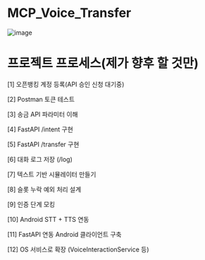 # MCP_Voice_Transfer
![image](https://github.com/user-attachments/assets/fdbc5997-f5dd-4aa6-b750-6c5f35a052ab)


# 프로젝트 프로세스(제가 향후 할 것만)

[1] 오픈뱅킹 계정 등록(API 승인 신청 대기중)

[2] Postman 토큰 테스트

[3] 송금 API 파라미터 이해

[4] FastAPI /intent 구현

[5] FastAPI /transfer 구현

[6] 대화 로그 저장 (/log)

[7] 텍스트 기반 시뮬레이터 만들기

[8] 슬롯 누락 예외 처리 설계

[9] 인증 단계 모킹

[10] Android STT + TTS 연동

[11] FastAPI 연동 Android 클라이언트 구축

[12] OS 서비스로 확장 (VoiceInteractionService 등)
